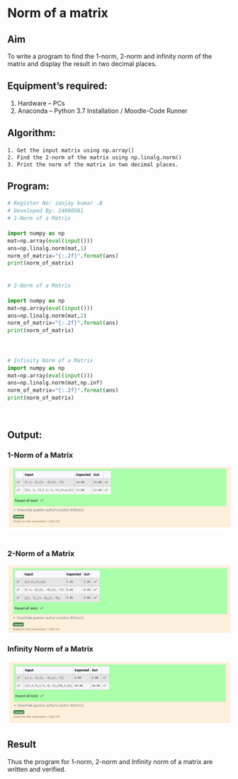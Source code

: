 # Norm of a matrix
## Aim
To write a program to find the 1-norm, 2-norm and infinity norm of the matrix and display the result in two decimal places.
## Equipment’s required:
1.	Hardware – PCs
2.	Anaconda – Python 3.7 Installation / Moodle-Code Runner
## Algorithm:
	1. Get the input matrix using np.array()   
    2. Find the 2-norm of the matrix using np.linalg.norm()
	3. Print the norm of the matrix in two decimal places.
## Program:
```Python
# Register No: sanjay kumar .B
# Developed By: 24000581
# 1-Norm of a Matrix

import numpy as np 
mat=np.array(eval(input()))
ans=np.linalg.norm(mat,1)
norm_of_matrix="{:.2f}".format(ans)
print(norm_of_matrix)


# 2-Norm of a Matrix

import numpy as np 
mat=np.array(eval(input()))
ans=np.linalg.norm(mat,2)
norm_of_matrix="{:.2f}".format(ans)
print(norm_of_matrix)



# Infinity Norm of a Matrix
import numpy as np 
mat=np.array(eval(input()))
ans=np.linalg.norm(mat,np.inf)
norm_of_matrix="{:.2f}".format(ans)
print(norm_of_matrix)




```
## Output:
### 1-Norm of a Matrix
![alt text](<Screenshot 2024-12-11 144944.png>)
<br>
<br>

### 2-Norm of a Matrix
![alt text](<Screenshot 2024-12-11 145013.png>)

### Infinity Norm of a Matrix
![alt text](<Screenshot 2024-12-11 145033.png>)
## Result
Thus the program for 1-norm, 2-norm and Infinity norm of a matrix are written and verified.

